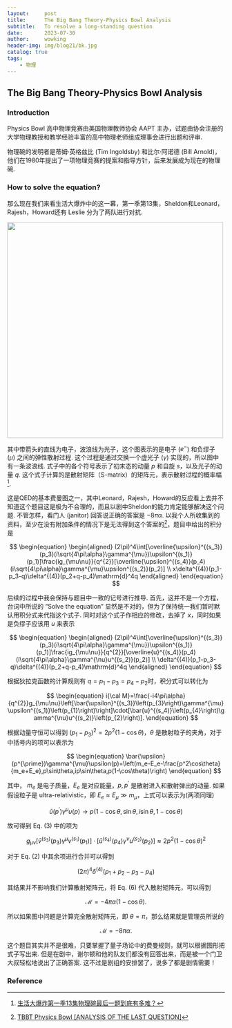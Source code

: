 ```yaml
---
layout:     post
title:      The Big Bang Theory-Physics Bowl Analysis
subtitle:   To resolve a long-standing question
date:       2023-07-30
author:     wowking
header-img: img/blog21/bk.jpg
catalog: true
tags:
    - 物理
---
```


## The Big Bang Theory-Physics Bowl Analysis
### Introduction
Physics Bowl 高中物理竞赛由美国物理教师协会 AAPT 主办，试题由协会注册的大学物理教授和教学经验丰富的高中物理老师组成理事会进行出题和评审. 

物理碗的发明者是蒂姆·英格兹比 (Tim Ingoldsby) 和比尔·阿诺德 (Bill Arnold)，他们在1980年提出了一项物理竞赛的提案和指导方针，后来发展成为现在的物理碗. 

### How to solve the equation?
那么现在我们来看生活大爆炸中的这一幕，第一季第13集，Sheldon和Leonard，Rajesh，Howard还有 Leslie 分为了两队进行对抗.

<img src="https://wowking2018.github.io/img/blog21/fig1.png" style="zoom: 100%;" width="500px"/>

其中带箭头的直线为电子，波浪线为光子，这个图表示的是电子 ($e^{-}$) 和负缪子 ($\mu$) 之间的弹性散射过程. 这个过程是通过交换一个虚光子 ($\gamma$) 实现的，所以图中有一条波浪线. 式子中的各个符号表示了初末态的动量 $p$ 和自旋 $s$，以及光子的动量 $q$. 这个式子计算的是散射矩阵（S-matrix）的矩阵元，表示散射过程的概率幅[^2]. 

这是QED的基本费曼图之一，其中Leonard，Rajesh，Howard的反应看上去并不知道这个题目这是极为不合理的，而且以剧中Sheldon的能力肯定能够解决这个问题. 不管怎样，看门人 (janitor) 回答说正确的答案是 $-8 \pi \alpha$. 以我个人所收集到的资料，至少在没有附加条件的情况下是无法得到这个答案的[^1]，题目中给出的积分是

$$
\begin{equation}
    \begin{aligned}
        (2\pi)^4\int[\overline{\upsilon}^{(s_3)}(p_3)(i\sqrt{4\pi\alpha}\gamma^{\mu})\upsilon^{(s_1)}(p_1)]\frac{ig_{\mu\nu}}{q^{2}}[\overline{\upsilon}^{(s_4)}(p_4)(i\sqrt{4\pi\alpha}\gamma^{\mu}\upsilon^{(s_2)}(p_2)] \\
        x\delta^{(4)}(p_1-p_3-q)\delta^{(4)}(p_2+q-p_4)\mathrm{d}^4q
    \end{aligned}
\end{equation}
$$ 

后续的过程中我会保持与题目中一致的记号进行推导. 首先，这并不是一个方程，台词中所说的 “Solve the equation” 显然是不对的，但为了保持统一我们暂时默认用积分式来代指这个式子. 同时对这个式子作相应的修改，去掉了 $x$，同时如果是负缪子应该用 $u$ 来表示

$$
\begin{equation}
    \begin{aligned}
        (2\pi)^4\int[\overline{\upsilon}^{(s_3)}(p_3)(i\sqrt{4\pi\alpha}\gamma^{\mu})\upsilon^{(s_1)}(p_1)]\frac{ig_{\mu\nu}}{q^{2}}[\overline{u}^{(s_4)}(p_4)(i\sqrt{4\pi\alpha}\gamma^{\nu}u^{(s_2)}(p_2)]  \\
        \delta^{(4)}(p_1-p_3-q)\delta^{(4)}(p_2+q-p_4)\mathrm{d}^4q
    \end{aligned}
\end{equation}
$$ 

根据狄拉克函数的计算规则有 $q = p_1- p_3 = p_4- p_2$时，积分式可以转化为

$$
\begin{equation}
    i{\cal M}=\frac{-i4\pi\alpha}{q^{2}}g_{\mu\nu}\left[\bar{\upsilon}^{(s_3)}\left(p_{3}\right)\gamma^{\mu}\upsilon^{(s_1)}\left(p_{1}\right)\right]\cdot[\bar{u}^{(s_4)}\left(p_{4}\right)\gamma^{\nu}u^{(s_2)}\left(p_{2}\right)].
\end{equation}
$$

根据动量守恒可以得到 $(p_1 - p_3)^2 = 2p^2 (1-\cos \theta)$，$\theta$ 是散射粒子的夹角，对于中括号内的项可以表示为

$$
\begin{equation}
    \bar{\upsilon}(p^{\prime})\gamma^{\mu}\upsilon(p)=\left(m_e-E_e-\frac{p^2\cos\theta}{m_e+E_e},p\sin\theta,ip\sin\theta,p(1-\cos\theta)\right)
\end{equation}
$$

其中， $m_{e}$ 是电子质量，$E_{e}$ 是对应能量，$p, p^{\prime}$ 是散射进入和散射弹出的动量. 如果假设粒子是 ultra-relativistic，即 $E_{e}\approx E_{\mu}\gg m_{\mu}$，上式可以表示为(两项同理)

$$
\begin{equation}
    \bar{\upsilon}(p^{\prime})\gamma^{\mu}\upsilon(p)\rightarrow p(1-\cos\theta,\sin\theta,i\sin\theta,1-\cos\theta)
\end{equation}
$$

故可得到 Eq. (3) 中的项为

$$
\begin{equation}
    g_{\mu\nu}\left[\bar{v}^{(s_{3})}\left(p_{3}\right)\gamma^{\mu}v^{(s_{1})}\left(p_{1}\right)\right]\cdot\left[\bar{u}^{(s_{4})}\left(p_{4}\right)\gamma^{\nu}u^{(s_{2})}\left(p_{2}\right)\right] \approx 2 p^2 (1-\cos \theta)^2
\end{equation}
$$

对于 Eq. (2) 中其余项进行合并可以得到

$$
\begin{equation}
    (2\pi)^{4}\delta^{(4)}(p_{1}+p_{2}-p_{3}-p_{4})
\end{equation}
$$

其结果并不影响我们计算散射矩阵元，将 Eq. (6) 代入散射矩阵元，可以得到

$$
\begin{equation}
    \mathcal{M} = - 4 \pi \alpha (1-\cos \theta).
\end{equation}
$$

所以如果图中问题是计算完全散射矩阵元，即 $\theta = \pi$，那么结果就是管理员所说的

$$
\begin{equation}
    \mathcal{M} = -8\pi \alpha.
\end{equation}
$$

这个题目其实并不是很难，只要掌握了量子场论中的费曼规则，就可以根据图形把式子写出来. 但是在剧中，谢尔顿和他的队友们都没有回答出来，而是被一个门卫大叔轻松地说出了正确答案. 这不过是剧组的安排罢了，说多了都是剧情需要！

### Reference
[^1]: [TBBT Physics Bowl [ANALYSIS OF THE LAST QUESTION]](https://www.scribd.com/doc/58206115/Tbbt-Physics-Bowl-Analysis)

[^2]: [生活大爆炸第一季13集物理碗最后一题到底有多难？](https://www.zhihu.com/question/22568808)